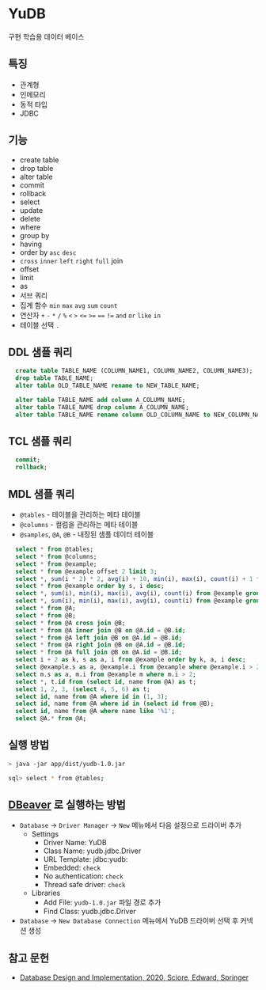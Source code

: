 # YuDB

구현 학습용 데이터 베이스

## 특징
  * 관계형
  * 인메모리
  * 동적 타입
  * JDBC

## 기능
  * create table
  * drop table
  * alter table
  * commit
  * rollback
  * select
  * update
  * delete
  * where
  * group by
  * having
  * order by `asc` `desc`
  * `cross` `inner` `left` `right` `full` join
  * offset
  * limit
  * as
  * 서브 쿼리
  * 집계 함수 `min` `max` `avg` `sum` `count`
  * 연산자 `+` `-` `*` `/` `%` `<` `>` `<=` `>=` `==` `!=` `and` `or` `like` `in`
  * 테이블 선택 `.`

## DDL 샘플 쿼리

```sql
  create table TABLE_NAME (COLUMN_NAME1, COLUMN_NAME2, COLUMN_NAME3);
  drop table TABLE_NAME;
  alter table OLD_TABLE_NAME rename to NEW_TABLE_NAME;

  alter table TABLE_NAME add column A_COLUMN_NAME;
  alter table TABLE_NAME drop column A_COLUMN_NAME;
  alter table TABLE_NAME rename column OLD_COLUMN_NAME to NEW_COLUMN_NAME;
```

## TCL 샘플 쿼리

```sql
  commit;
  rollback;
```

## MDL 샘플 쿼리

  * `@tables` - 테이블을 관리하는 메타 테이블
  * `@columns` - 컬럼을 관리하는 메타 테이블
  * `@samples`, `@A`, `@B` - 내장된 샘플 데이터 테이블

```sql
  select * from @tables;
  select * from @columns;
  select * from @example;
  select * from @example offset 2 limit 3;
  select *, sum(i * 2) * 2, avg(i) + 10, min(i), max(i), count(i) + 1 from @example;
  select * from @example order by s, i desc;
  select *, sum(i), min(i), max(i), avg(i), count(i) from @example group by s;
  select *, sum(i), min(i), max(i), avg(i), count(i) from @example group by s having sum(i) > 12;
  select * from @A;
  select * from @B;
  select * from @A cross join @B;
  select * from @A inner join @B on @A.id = @B.id;
  select * from @A left join @B on @A.id = @B.id;
  select * from @A right join @B on @A.id = @B.id;
  select * from @A full join @B on @A.id = @B.id;
  select i + 2 as k, s as a, i from @example order by k, a, i desc;
  select @example.s as a, @example.i from @example where @example.i > 2;
  select m.s as a, m.i from @example m where m.i > 2;
  select *, t.id from (select id, name from @A) as t;
  select 1, 2, 3, (select 4, 5, 6) as t;
  select id, name from @A where id in (1, 3);
  select id, name from @A where id in (select id from @B);
  select id, name from @A where name like '%1';
  select @A.* from @A;
```

## 실행 방법

```bash
> java -jar app/dist/yudb-1.0.jar

sql> select * from @tables;
```

## [DBeaver](https://dbeaver.io/) 로 실행하는 방법

  * `Database` -> `Driver Manager` -> `New` 메뉴에서 다음 설정으로 드라이버 추가
    * Settings
      * Driver Name: YuDB
      * Class Name: yudb.jdbc.Driver
      * URL Template: jdbc:yudb:
      * Embedded: `check`
      * No authentication: `check`
      * Thread safe driver: `check`
    * Libraries
      * Add File: `yudb-1.0.jar` 파일 경로 추가
      * Find Class: yudb.jdbc.Driver
  * `Database` -> `New Database Connection` 메뉴에서 YuDB 드라이버 선택 후 커넥션 생성

## 참고 문헌

  * [Database Design and Implementation, 2020, Sciore, Edward, Springer](https://link.springer.com/book/10.1007/978-3-030-33836-7)
